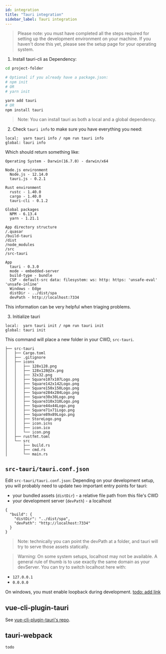 ```yaml
---
id: integration
title: "Tauri integration"
sidebar_label: Tauri integration
---
```



> Please note: you must have completed all the steps required for setting up the development environment on your machine. If you haven't done this yet, please see the setup page for your operating system.

1. Install tauri-cli as Dependency:
```bash
cd project-folder

# Optional if you already have a package.json:
# npm init 
# OR
# yarn init

yarn add tauri
# OR
npm install tauri
```

> Note: You can install tauri as both a local and a global dependency.

2. Check `tauri info` to make sure you have everything you need:
```
local:  yarn tauri info / npm run tauri info
global: tauri info
```

Which should return something like:
```
Operating System - Darwin(16.7.0) - darwin/x64

Node.js environment
  Node.js - 12.14.0
  tauri.js - 0.2.1

Rust environment
  rustc - 1.40.0
  cargo - 1.40.0
  tauri-cli - 0.1.2

Global packages
  NPM - 6.13.4
  yarn - 1.21.1

App directory structure
/.quasar
/build-tauri
/dist
/node_modules
/src
/src-tauri

App
  tauri - 0.3.0
  mode - embedded-server
  build-type - bundle
  CSP - default-src data: filesystem: ws: http: https: 'unsafe-eval' 'unsafe-inline'
  Windows - Edge
  distDir - ../dist/spa
  devPath - http://localhost:7334
```

This information can be very helpful when triaging problems.

3. Initialize tauri
```
local:  yarn tauri init / npm run tauri init
global: tauri init
```

This command will place a new folder in your CWD, `src-tauri`.

```
├── src-tauri
│   ├── Cargo.toml
│   ├── .gitignore
│   ├── icons
│   │   ├── 128x128.png
│   │   ├── 128x128@2x.png
│   │   ├── 32x32.png
│   │   ├── Square107x107Logo.png
│   │   ├── Square142x142Logo.png
│   │   ├── Square150x150Logo.png
│   │   ├── Square284x284Logo.png
│   │   ├── Square30x30Logo.png
│   │   ├── Square310x310Logo.png
│   │   ├── Square44x44Logo.png
│   │   ├── Square71x71Logo.png
│   │   ├── Square89x89Logo.png
│   │   ├── StoreLogo.png
│   │   ├── icon.icns
│   │   ├── icon.ico
│   │   └── icon.png
│   ├── rustfmt.toml
│   └── src
│       ├── build.rs
│       ├── cmd.rs
│       └── main.rs
```

## `src-tauri/tauri.conf.json`

Edit `src-tauri/tauri.conf.json`: Depending on your development setup, you will probably need to update two important entry points for tauri:
- your bundled assets (`distDir`) - a relative file path from this file's CWD
- your development server (`devPath`) - a localhost
```
{
  "build": {
    "distDir": "../dist/spa",
    "devPath": "http://localhost:7334"
  }
}
```
> Note: technically you can point the devPath at a folder, and tauri will try to serve those assets statically.

> Warning: On some system setups, localhost may not be available. A general rule of thumb is to use exactly the same domain as your devServer. You can try to switch localhost here with:
- `127.0.0.1`
- `0.0.0.0`

On windows, you must enable loopback during development. [todo: add link](https://github.com/tauri-apps/tauri/wiki/04.-MS-Windows-Setup)

## vue-cli-plugin-tauri
See [vue-cli-plugin-tauri's repo](https://github.com/tauri-apps/vue-cli-plugin-tauri).

## tauri-webpack
`todo`